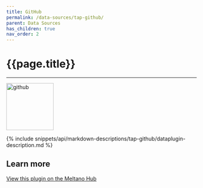 ```yaml
---
title: GitHub
permalink: /data-sources/tap-github/
parent: Data Sources
has_children: true
nav_order: 2
---
```


# {{page.title}}

---

<img src="{{site.baseurl}}/assets/data_source_images/tap-github.png" width="125" alt="github">

{% include snippets/api/markdown-descriptions/tap-github/dataplugin-description.md %}

## Learn more

[View this plugin on the Meltano Hub](https://hub.meltano.com/extractors/tap-github/)
